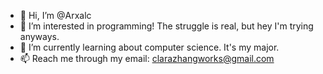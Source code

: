 - 👋 Hi, I’m @Arxalc
- 👀 I’m interested in programming! The struggle is real, but hey I'm trying anyways.
- 🌱 I’m currently learning about computer science. It's my major.
- 📫 Reach me through my email: clarazhangworks@gmail.com 

<!---
Arxalc/Arxalc is a ✨ special ✨ repository because its `README.md` (this file) appears on your GitHub profile.
You can click the Preview link to take a look at your changes.
Boop.
--->
